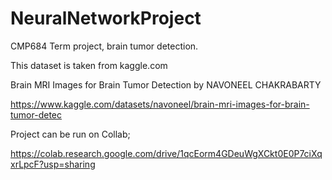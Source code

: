 # NeuralNetworkProject
CMP684 Term project, brain tumor detection.

This dataset is taken from kaggle.com

Brain MRI Images for Brain Tumor Detection by NAVONEEL CHAKRABARTY

https://www.kaggle.com/datasets/navoneel/brain-mri-images-for-brain-tumor-detec

Project can be run on Collab;

https://colab.research.google.com/drive/1qcEorm4GDeuWgXCkt0E0P7ciXqxrLpcF?usp=sharing

